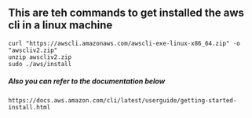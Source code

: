 ## This are teh commands to get installed the aws cli in a linux machine

```
curl "https://awscli.amazonaws.com/awscli-exe-linux-x86_64.zip" -o "awscliv2.zip"
unzip awscliv2.zip
sudo ./aws/install
```

##### Also you can refer to the documentation below
```
https://docs.aws.amazon.com/cli/latest/userguide/getting-started-install.html
```
